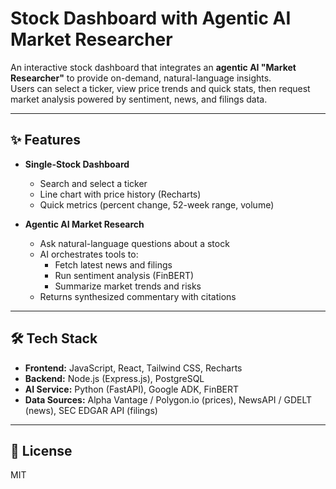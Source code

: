# Stock Dashboard with Agentic AI Market Researcher

An interactive stock dashboard that integrates an **agentic AI "Market Researcher"** to provide on-demand, natural-language insights.  
Users can select a ticker, view price trends and quick stats, then request market analysis powered by sentiment, news, and filings data.

---

## ✨ Features

- **Single-Stock Dashboard**
  - Search and select a ticker
  - Line chart with price history (Recharts)
  - Quick metrics (percent change, 52-week range, volume)

- **Agentic AI Market Research**
  - Ask natural-language questions about a stock
  - AI orchestrates tools to:
    - Fetch latest news and filings  
    - Run sentiment analysis (FinBERT)  
    - Summarize market trends and risks  
  - Returns synthesized commentary with citations

---

## 🛠️ Tech Stack

- **Frontend:** JavaScript, React, Tailwind CSS, Recharts  
- **Backend:** Node.js (Express.js), PostgreSQL  
- **AI Service:** Python (FastAPI), Google ADK, FinBERT  
- **Data Sources:** Alpha Vantage / Polygon.io (prices), NewsAPI / GDELT (news), SEC EDGAR API (filings)  

---

## 📜 License
MIT
